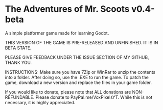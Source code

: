 # The Adventures of Mr. Scoots v0.4-beta
A simple platformer game made for learning Godot.

THIS VERSION OF THE GAME IS PRE-RELEASED AND UNFINISHED. IT IS IN BETA STATE.

PLEASE GIVE FEEDBACK UNDER THE ISSUE SECTION OF MY GITHUB, THANK YOU.

INSTRUCTIONS: Make sure you have 7Zip or WinRar to unzip the contents into a folder. After doing so, use the .EXE to run the game.
To patch the game, download a new version and replace the files in your game folder.

If you would like to donate, please note that ALL donations are NON-REFUNDABLE.
Please donate to PayPal.me/VoxPixelsYT. While this is not necessary, it is highly appreciated.
